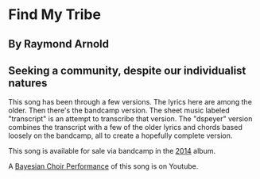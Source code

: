 # Find My Tribe
## By Raymond Arnold
## Seeking a community, despite our individualist natures

This song has been through a few versions.  The lyrics here are among the older.  Then there's the bandcamp version.  The sheet music labeled "transcript" is an attempt to transcribe that version.  The "dspeyer" version combines the transcript with a few of the older lyrics and chords based loosely on the bandcamp, all to create a hopefully complete version.

This song is available for sale via bandcamp in the [2014](https://humanistculture.bandcamp.com/album/solstice-2014) album.

A [Bayesian Choir Performance](https://www.youtube.com/watch?v=BDaxT015f4o) of this song is on Youtube.
